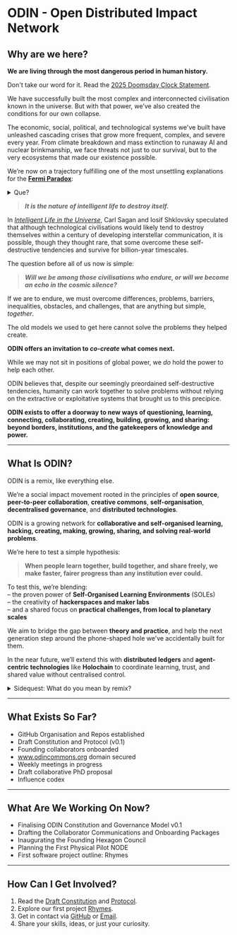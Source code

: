 <!--
ODIN Constitution v0.1
Co-created by Sigy and Æye (ChatGPT) – 2025
This document is part of the ODIN Commons and licensed under Creative Commons Legal Code.
-->
# ODIN - Open Distributed Impact Network

## Why are we here?

**We are living through the most dangerous period in human history.**

Don't take our word for it. Read the [2025 Doomsday Clock Statement](https://thebulletin.org/doomsday-clock/2025-statement/).

We have successfully built the most complex and interconnected civilisation known in the universe. But with that power, we’ve also created the conditions for our own collapse.

The economic, social, political, and technological systems we've built have unleashed cascading crises that grow more frequent, complex, and severe every year.
From climate breakdown and mass extinction to runaway AI and nuclear brinkmanship, we face threats not just to our survival, but to the very ecosystems that made our existence possible.

We’re now on a trajectory fulfilling one of the most unsettling explanations for the [**Fermi Paradox**](https://en.wikipedia.org/wiki/Fermi_paradox#cite_note-98):

<details>
<summary> Que?</summary>

The **Fermi Paradox** is the contradiction between the high likelihood of intelligent extraterrestrial life in the universe and our total lack of contact with or evidence for it.

In simple terms:

> _If the universe is vast and ancient, where is everyone?_

One possible answer is disturbing: intelligent life tends to destroy itself before it can spread or be noticed.

</details>

> _**It is the nature of intelligent life to destroy itself.**_

In [_Intelligent Life in the Universe_](https://dn790001.ca.archive.org/0/items/SaganIL/SaganIntelligentLife.pdf), Carl Sagan and Iosif Shklovsky speculated that although technological civilisations would likely tend to destroy themselves within a century of developing interstellar communication, it is possible, though they thought rare, that some overcome these self-destructive tendencies and survive for billion-year timescales.

The question before all of us now is simple:

> _**Will we be among those civilisations who endure, or will we become an echo in the cosmic silence?**_

If we are to endure, we must overcome differences, problems, barriers, inequalities, obstacles, and challenges, that are anything but simple, _together_.

The old models we used to get here cannot solve the problems they helped create.

**ODIN offers an invitation to _co-create_ what comes next.**

While we may not sit in positions of global power, we _do_ hold the power to help each other.

ODIN believes that, despite our seemingly preordained self-destructive tendencies, humanity can work together to solve problems without relying on the extractive or exploitative systems that brought us to this precipice.

**ODIN exists to offer a doorway to new ways of questioning, learning, connecting, collaborating, creating, building, growing, and sharing: beyond borders, institutions, and the gatekeepers of knowledge and power.**

---

## What Is ODIN?

ODIN is a remix, like everything else.

We’re a social impact movement rooted in the principles of **open source**, **peer-to-peer collaboration**, **creative commons**, **self-organisation**, **decentralised governance**, and **distributed technologies**.

ODIN is a growing network for **collaborative and self-organised learning, hacking, creating, making, growing, sharing, and solving real-world problems**.

We’re here to test a simple hypothesis:

> **When people learn together, build together, and share freely, we make faster, fairer progress than any institution ever could.**

To test this, we’re blending:  
– the proven power of **Self-Organised Learning Environments** (SOLEs)  
– the creativity of **hackerspaces and maker labs**  
– and a shared focus on **practical challenges, from local to planetary scales**

We aim to bridge the gap between **theory and practice**, and help the next generation step around the phone-shaped hole we’ve accidentally built for them.

In the near future, we’ll extend this with **distributed ledgers** and **agent-centric technologies** like **Holochain** to coordinate learning, trust, and shared value without centralised control.

<details>
<summary> Sidequest: What do you mean by remix?</summary>

If you didn’t know already, [Everything is a Remix](https://www.everythingisaremix.info/watch-the-series).

ODIN builds on the legacy of P2P culture, creative commons, open-source collaboration, and peer production. It remixes these ideas to serve the present moment.

</details>

---

## What Exists So Far?

- GitHub Organisation and Repos established
- Draft Constitution and Protocol (v0.1)
- Founding collaborators onboarded
- www.odincommons.org domain secured
- Weekly meetings in progress
- Draft collaborative PhD proposal
- Influence codex

---

## What Are We Working On Now?

- Finalising ODIN Constitution and Governance Model v0.1
- Drafting the Collaborator Communications and Onboarding Packages
- Inaugurating the Founding Hexagon Council
- Planning the First Physical Pilot NODE
- First software project outline: Rhymes

---

## How Can I Get Involved?

1. Read the [Draft Constitution](https://github.com/ODINcommons/the-beginning/blob/main/ODIN%20Constitution%20v0.1.md) and [Protocol](https://github.com/ODINcommons/the-beginning/blob/main/ODIN%20Core%20Protocol%20v0.1.md).
2. Explore our first project [Rhymes](https://github.com/ODINcommons/Rhymes).
3. Get in contact via [GitHub](https://github.com/SeaWizard-ODIN) or [Email](sigypearce@pm.me).
4. Share your skills, ideas, or just your curiosity.
